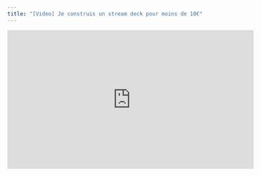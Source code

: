 ```yaml
---
title: "[Video] Je construis un stream deck pour moins de 10€"
---
```

<div class="flex w-full justify-center">
<iframe width="560" height="315" src="https://www.youtube.com/embed/Ovd37_aHrks" frameborder="0" allow="accelerometer; autoplay; clipboard-write; encrypted-media; gyroscope; picture-in-picture" allowfullscreen></iframe>
<div>